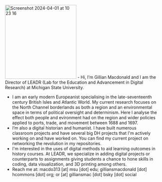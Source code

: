 <img width="235" height="243" alt="Screenshot 2024-04-01 at 10 23 16" src="https://github.com/user-attachments/assets/f85fa495-6bcd-431e-afaa-9633f48b48a8" /> - Hi, I’m Gillian Macdonald and I am the Director of LEADR (Lab for the Education and Advancement in Digital Research) at Michigan State University.
- I am an early modern Europeanist specialising in the late-seventeenth century British Isles and Atlantic World. My current research focuses on the North Channel borderlands as both a region and an environmental space in terms of political oversight and determinism. Here I analyse the effect both people and evironment had on the region and wider policies applied to ports, trade, and movement between 1688 and 1697.
- I’m also a digital historian and humanist. I have built numerous classroom projects and have several big DH projects that I'm actively working on and have worked on. You can find my current project on networking the revolution in my repositories.
- I'm interested in the uses of digital methods to aid learning outcomes in history courses. At LEADR, we specialize in adding digital projects or counterparts to assignments giving students a chance to hone skills in coding, data visualization, and 3D printing among others.
- Reach me at: macdo313 [at] msu [dot] edu; gilliansmacdonald [dot] hcommons [dot] org; or [at] gilliansmac [dot] bsky [dot] social

